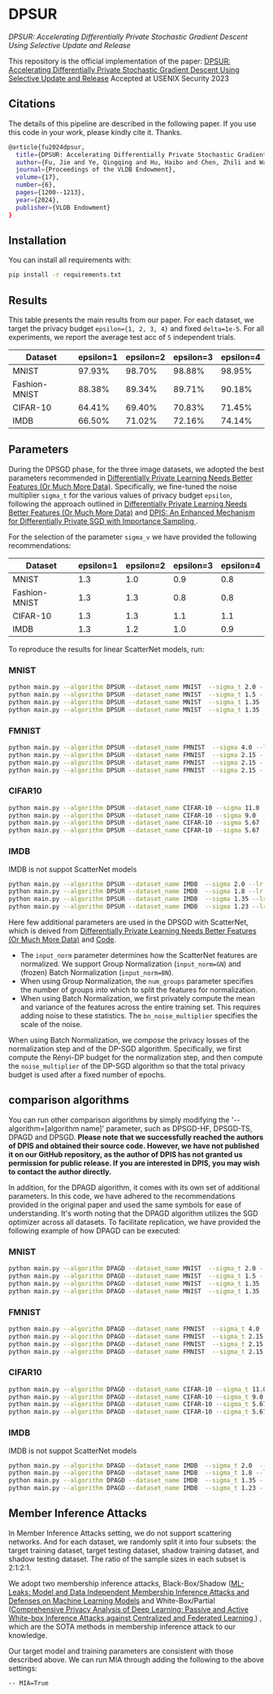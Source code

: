 # DPSUR

*DPSUR: Accelerating Differentially Private Stochastic Gradient Descent Using Selective Update and Release*</br>

This repository is the official implementation of the paper:
[DPSUR: Accelerating Differentially Private Stochastic Gradient Descent Using Selective Update and Release](https://arxiv.org/pdf/2311.14056)
Accepted at USENIX Security 2023

## Citations
The details of this pipeline are described in the following paper. If you use this code in your work, please kindly cite it. Thanks.
```bash
@article{fu2024dpsur,
  title={DPSUR: Accelerating Differentially Private Stochastic Gradient Descent Using Selective Update and Release},
  author={Fu, Jie and Ye, Qingqing and Hu, Haibo and Chen, Zhili and Wang, Lulu and Wang, Kuncan and Ran, Xun},
  journal={Proceedings of the VLDB Endowment},
  volume={17},
  number={6},
  pages={1200--1213},
  year={2024},
  publisher={VLDB Endowment}
}
```

## Installation

You can install all requirements with:
```bash
pip install -r requirements.txt
```




## Results

This table presents the main results from our paper. For each dataset, we target the privacy budget `epsilon={1, 2, 3, 4}` and fixed `delta=1e-5`.
For all experiments, we report the average test acc of `5` independent trials.


| Dataset       | epsilon=1 | epsilon=2 | epsilon=3 | epsilon=4 |
|---------------|-----------|-----------|-----------|-----------|
| MNIST         | 97.93%    | 98.70%    | 98.88%    | 98.95% 
| Fashion-MNIST | 88.38%    | 89.34%    | 89.71%    | 90.18%     
| CIFAR-10      | 64.41%    | 69.40%    | 70.83%    | 71.45% 
| IMDB          | 66.50%    | 71.02%    | 72.16%    | 74.14% 

## Parameters
During the DPSGD phase, for the three image datasets, we adopted the best parameters recommended 
in [Differentially Private Learning Needs Better Features (Or Much More Data)](http://arxiv.org/abs/2011.11660).
Specifically, we fine-tuned the noise multiplier 
`sigma_t` for the various values of privacy budget `epsilon`, 
following the approach outlined in [Differentially Private Learning Needs Better Features (Or Much More Data)](http://arxiv.org/abs/2011.11660) and [DPIS: An Enhanced Mechanism for Differentially Private SGD with Importance Sampling
](https://arxiv.org/abs/2210.09634).

For the selection of the parameter `sigma_v` we have provided the following recommendations:

| Dataset       | epsilon=1 | epsilon=2 | epsilon=3 | epsilon=4 |
|---------------|-----------|-----------|-----------|-----------|
| MNIST         | 1.3       | 1.0       | 0.9       | 0.8
| Fashion-MNIST | 1.3    | 1.3       | 0.8       | 0.8    
| CIFAR-10      | 1.3   | 1.3       | 1.1       | 1.1
| IMDB          | 1.3    | 1.2       | 1.0       | 0.9

To reproduce the results for linear ScatterNet models, run:
### MNIST

```bash
python main.py --algorithm DPSUR --dataset_name MNIST  --sigma_t 2.0 --lr 2.0 --batch_size 1024  --C_v=0.001 --sigma_v=1.3 --bs_valid=256 --beta=-1 --input_norm=BN --bn_noise_multiplier=8 --use_scattering --eps=1.0
python main.py --algorithm DPSUR --dataset_name MNIST  --sigma_t 1.5 --lr 2.0 --batch_size 1024  --C_v=0.001 --sigma_v=1.0 --bs_valid=256 --beta=-1 --input_norm=BN --bn_noise_multiplier=8 --use_scattering --eps=2.0
python main.py --algorithm DPSUR --dataset_name MNIST  --sigma_t 1.35 --lr 2.0 --batch_size 1024 --C_v=0.001 --sigma_v=0.9 --bs_valid=256 --beta=-1 --input_norm=BN --bn_noise_multiplier=8 --use_scattering --eps=3.0
python main.py --algorithm DPSUR --dataset_name MNIST  --sigma_t 1.35 --lr 2.0 --batch_size 1024 --C_v=0.001 --sigma_v=0.8 --bs_valid=256 --beta=-1 --input_norm=BN --bn_noise_multiplier=8 --use_scattering --eps=4.0
```

### FMNIST

```bash
python main.py --algorithm DPSUR --dataset_name FMNIST  --sigma 4.0 --lr 4.0  --batch_size 2048 --C_v=0.001 --sigma_v=1.3 --bs_valid=256 --beta=-1 --input_norm=GroupNorm --num_groups=27 --use_scattering --eps=1.0
python main.py --algorithm DPSUR --dataset_name FMNIST  --sigma 2.15 --lr 4.0 --batch_size 2048 --C_v=0.001 --sigma_v=1.3 --bs_valid=256 --beta=-1 --input_norm=GroupNorm --num_groups=27 --use_scattering --eps=2.0
python main.py --algorithm DPSUR --dataset_name FMNIST  --sigma 2.15 --lr 4.0 --batch_size 2048 --C_v=0.001 --sigma_v=0.8 --bs_valid=256 --beta=-1 --input_norm=GroupNorm --num_groups=27 --use_scattering --eps=3.0
python main.py --algorithm DPSUR --dataset_name FMNIST  --sigma 2.15 --lr 4.0 --batch_size 2048 --C_v=0.001 --sigma_v=0.8 --bs_valid=256 --beta=-1 --input_norm=GroupNorm --num_groups=27 --use_scattering --eps=4.0
```

### CIFAR10

```bash
python main.py --algorithm DPSUR --dataset_name CIFAR-10 --sigma 11.0 --lr 4.0 --batch_size 8192 --C_v=0.001 --sigma_v=1.3 --bs_valid=256 --beta=-1 --input_norm=BN --bn_noise_multiplier=8 --use_scattering --eps=1.0
python main.py --algorithm DPSUR --dataset_name CIFAR-10 --sigma 9.0  --lr 4.0 --batch_size 8192 --C_v=0.001 --sigma_v=1.3 --bs_valid=256 --beta=-1 --input_norm=BN --bn_noise_multiplier=8 --use_scattering --eps=2.0
python main.py --algorithm DPSUR --dataset_name CIFAR-10 --sigma 5.67 --lr 4.0 --batch_size 8192 --C_v=0.001 --sigma_v=1.1 --bs_valid=256 --beta=-1 --input_norm=BN --bn_noise_multiplier=8 --use_scattering --eps=3.0
python main.py --algorithm DPSUR --dataset_name CIFAR-10 --sigma 5.67 --lr 4.0 --batch_size 8192 --C_v=0.001 --sigma_v=1.1 --bs_valid=256 --beta=-1 --input_norm=BN --bn_noise_multiplier=8 --use_scattering --eps=4.0
```

### IMDB
IMDB is not suppot ScatterNet models
```bash
python main.py --algorithm DPSUR --dataset_name IMDB  --sigma 2.0 --lr 0.02  --batch_size 1024 --C_v=0.001 --sigma_v=1.3 --bs_valid=256 --beta=-1 --eps=1.0
python main.py --algorithm DPSUR --dataset_name IMDB  --sigma 1.8 --lr 0.02  --batch_size 1024 --C_v=0.001 --sigma_v=1.2 --bs_valid=256 --beta=-1 --eps=2.0
python main.py --algorithm DPSUR --dataset_name IMDB  --sigma 1.35 --lr 0.02 --batch_size 1024 --C_v=0.001 --sigma_v=1.0 --bs_valid=256 --beta=-1 --eps=3.0
python main.py --algorithm DPSUR --dataset_name IMDB  --sigma 1.23 --lr 0.02 --batch_size 1024 --C_v=0.001 --sigma_v=0.9 --bs_valid=256 --beta=-1 --eps=4.0
```


Here few additional parameters are used in the DPSGD with ScatterNet, which is deived from [Differentially Private Learning Needs Better Features (Or Much More Data)](http://arxiv.org/abs/2011.11660) and 
[Code](https://github.com/ftramer/Handcrafted-DP). 
* The `input_norm` parameter determines how the ScatterNet features are normalized. 
We support Group Normalization (`input_norm=GN`) 
and (frozen) Batch Normalization (`input_norm=BN`).
* When using Group Normalization, the `num_groups` parameter specifies the number
of groups into which to split the features for normalization.
* When using Batch Normalization, we first privately compute the mean and variance
of the features across the entire training set. This requires adding noise to 
these statistics. The `bn_noise_multiplier` specifies the scale of the noise. 

When using Batch Normalization, we *compose* the privacy losses of the 
normalization step and of the DP-SGD algorithm.
Specifically, we first compute the Rényi-DP budget for the normalization step, 
and then compute the `noise_multiplier` of the DP-SGD algorithm so that the total
privacy budget is used after a fixed number of epochs.


## comparison algorithms
You can run other comparison algorithms by simply modifying the '--algorithm=[algorithm name]' parameter, such as DPSGD-HF, DPSGD-TS, DPAGD and DPSGD.
<span style="font-weight:bold">Please note that we successfully reached the authors of DPIS and obtained their source code. However, we have not published it on our GitHub repository, 
as the author of DPIS has not granted us permission for public release. If you are interested in DPIS, you may wish to contact the author directly. <span>

In addition, for the DPAGD algorithm, it comes with its own set of additional parameters. 
In this code, we have adhered to the recommendations provided in the original paper and used the same symbols for ease of understanding. 
It's worth noting that the DPAGD algorithm utilizes the SGD optimizer across all datasets. 
To facilitate replication, we have provided the following example of how DPAGD can be executed:

### MNIST

```bash
python main.py --algorithm DPAGD --dataset_name MNIST  --sigma_t 2.0 --lr 2.0 --batch_size 1024 --C_v=3.0 --sigma_v=1.5  --eps=1.0
python main.py --algorithm DPAGD --dataset_name MNIST  --sigma_t 1.5 --lr 2.0 --batch_size 1024 --C_v=3.0 --sigma_v=1.5 --eps=2.0
python main.py --algorithm DPAGD --dataset_name MNIST  --sigma_t 1.35 --lr 2.0 --batch_size 1024 --C_v=3.0 --sigma_v=1.5  --eps=3.0
python main.py --algorithm DPAGD --dataset_name MNIST  --sigma_t 1.35 --lr 2.0 --batch_size 1024 --C_v=3.0 --sigma_v=1.5 --eps=4.0
```

### FMNIST

```bash
python main.py --algorithm DPAGD --dataset_name FMNIST  --sigma_t 4.0 --lr 4.0  --batch_size 2048 --C_v=3.0 --sigma_v=2.0   --eps=1.0
python main.py --algorithm DPAGD --dataset_name FMNIST  --sigma_t 2.15 --lr 4.0 --batch_size 2048 --C_v=3.0 --sigma_v=2.0  --eps=2.0
python main.py --algorithm DPAGD --dataset_name FMNIST  --sigma_t 2.15 --lr 4.0 --batch_size 2048 --C_v=3.0 --sigma_v=2.0   --eps=3.0
python main.py --algorithm DPAGD --dataset_name FMNIST  --sigma_t 2.15 --lr 4.0 --batch_size 2048 --C_v=3.0 --sigma_v=2.0  --eps=4.0
```

### CIFAR10

```bash
python main.py --algorithm DPAGD --dataset_name CIFAR-10 --sigma_t 11.0 --lr 4.0 --batch_size 8192 --C_v=3.0 --sigma_v=15.0 --eps=1.0
python main.py --algorithm DPAGD --dataset_name CIFAR-10 --sigma_t 9.0  --lr 4.0 --batch_size 8192 --C_v=3.0 --sigma_v=15.0 --eps=2.0
python main.py --algorithm DPAGD --dataset_name CIFAR-10 --sigma_t 5.67 --lr 4.0 --batch_size 8192 --C_v=3.0 --sigma_v=15.0  --eps=3.0
python main.py --algorithm DPAGD --dataset_name CIFAR-10 --sigma_t 5.67 --lr 4.0 --batch_size 8192 --C_v=3.0 --sigma_v=15.0  --eps=4.0
```

### IMDB
IMDB is not suppot ScatterNet models
```bash
python main.py --algorithm DPAGD --dataset_name IMDB  --sigma_t 2.0  --lr 4.0  --batch_size 1024 --C_v=3.0 --sigma_v=5.0  --eps=1.0
python main.py --algorithm DPAGD --dataset_name IMDB  --sigma_t 1.8 --lr 4.0  --batch_size 1024 --C_v=3.0 --sigma_v=5.0  --eps=2.0
python main.py --algorithm DPAGD --dataset_name IMDB  --sigma_t 1.35 --lr 4.0 --batch_size 1024 --C_v=3.0 --sigma_v=5.0  --eps=3.0
python main.py --algorithm DPAGD --dataset_name IMDB  --sigma_t 1.23 --lr 4.0 --batch_size 1024 --C_v=3.0 --sigma_v=5.0  --eps=4.0
```


## Member Inference Attacks
In Member Inference Attacks setting, we do not support scattering networks.
And for each dataset, we randomly split it into four subsets: the target training dataset, target testing dataset, shadow training dataset, and shadow testing dataset. 
The ratio of the sample sizes in each subset is 2:1:2:1. 

We adopt two membership inference attacks, Black-Box/Shadow ([ML-Leaks: Model and Data Independent
Membership Inference Attacks and Defenses on Machine Learning Models](https://arxiv.org/abs/1806.01246) 
and White-Box/Partial ([Comprehensive Privacy Analysis of Deep Learning: Passive and Active White-box Inference Attacks against Centralized and Federated Learning
](https://arxiv.org/abs/1812.00910)) , which are the SOTA methods in membership inference attack to our knowledge.

Our target model and training parameters are consistent with those described above.
We can run MIA through adding the following to the above settings:
```bash
-- MIA=True


